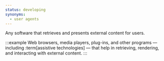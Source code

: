 ```yaml
---
status: developing
synonyms:
  - user agents
---
```


Any software that retrieves and presents external content for users.

:::example
Web browsers, media players, plug-ins, and other programs — including :term[assistive technologies] — that help in retrieving, rendering, and interacting with external content.
:::